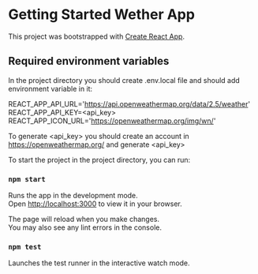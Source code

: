 # Getting Started Wether App

This project was bootstrapped with [Create React App](https://github.com/facebook/create-react-app).

## Required environment variables 

In the project directory you should create .env.local file and should add environment variable in it:

REACT_APP_API_URL='https://api.openweathermap.org/data/2.5/weather'
REACT_APP_API_KEY=<api_key>
REACT_APP_ICON_URL='https://openweathermap.org/img/wn/'

To generate <api_key> you should create an account in https://openweathermap.org/ and generate <api_key>

To start the project in the project directory, you can run:

### `npm start`

Runs the app in the development mode.\
Open [http://localhost:3000](http://localhost:3000) to view it in your browser.

The page will reload when you make changes.\
You may also see any lint errors in the console.

### `npm test`

Launches the test runner in the interactive watch mode.
